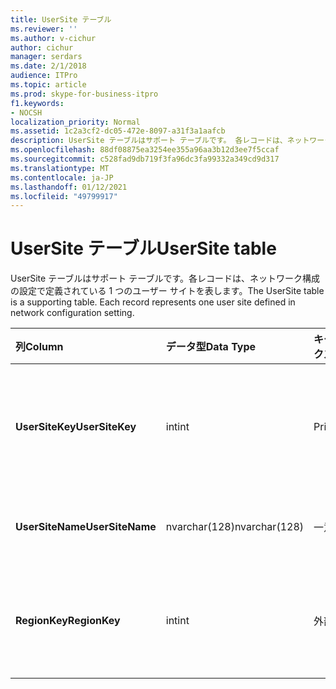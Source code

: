 ```yaml
---
title: UserSite テーブル
ms.reviewer: ''
ms.author: v-cichur
author: cichur
manager: serdars
ms.date: 2/1/2018
audience: ITPro
ms.topic: article
ms.prod: skype-for-business-itpro
f1.keywords:
- NOCSH
localization_priority: Normal
ms.assetid: 1c2a3cf2-dc05-472e-8097-a31f3a1aafcb
description: UserSite テーブルはサポート テーブルです。 各レコードは、ネットワーク構成の設定で定義されている 1 つのユーザー サイトを表します。
ms.openlocfilehash: 88df08875ea3254ee355a96aa3b12d3ee7f5ccaf
ms.sourcegitcommit: c528fad9db719f3fa96dc3fa99332a349cd9d317
ms.translationtype: MT
ms.contentlocale: ja-JP
ms.lasthandoff: 01/12/2021
ms.locfileid: "49799917"
---
```

# <a name="usersite-table"></a><span data-ttu-id="e738b-104">UserSite テーブル</span><span class="sxs-lookup"><span data-stu-id="e738b-104">UserSite table</span></span>
 
<span data-ttu-id="e738b-p102">UserSite テーブルはサポート テーブルです。各レコードは、ネットワーク構成の設定で定義されている 1 つのユーザー サイトを表します。</span><span class="sxs-lookup"><span data-stu-id="e738b-p102">The UserSite table is a supporting table. Each record represents one user site defined in network configuration setting.</span></span>
  
|<span data-ttu-id="e738b-107">**列**</span><span class="sxs-lookup"><span data-stu-id="e738b-107">**Column**</span></span>|<span data-ttu-id="e738b-108">**データ型**</span><span class="sxs-lookup"><span data-stu-id="e738b-108">**Data Type**</span></span>|<span data-ttu-id="e738b-109">**キー/インデックス**</span><span class="sxs-lookup"><span data-stu-id="e738b-109">**Key/Index**</span></span>|<span data-ttu-id="e738b-110">**詳細**</span><span class="sxs-lookup"><span data-stu-id="e738b-110">**Details**</span></span>|
|:-----|:-----|:-----|:-----|
|<span data-ttu-id="e738b-111">**UserSiteKey**</span><span class="sxs-lookup"><span data-stu-id="e738b-111">**UserSiteKey**</span></span> <br/> |<span data-ttu-id="e738b-112">int</span><span class="sxs-lookup"><span data-stu-id="e738b-112">int</span></span>  <br/> |<span data-ttu-id="e738b-113">Primary</span><span class="sxs-lookup"><span data-stu-id="e738b-113">Primary</span></span>  <br/> |<span data-ttu-id="e738b-114">ユーザー サイトを示す一意の番号です。</span><span class="sxs-lookup"><span data-stu-id="e738b-114">Unique number identifying the user site.</span></span>  <br/> |
|<span data-ttu-id="e738b-115">**UserSiteName**</span><span class="sxs-lookup"><span data-stu-id="e738b-115">**UserSiteName**</span></span> <br/> |<span data-ttu-id="e738b-116">nvarchar(128)</span><span class="sxs-lookup"><span data-stu-id="e738b-116">nvarchar(128)</span></span>  <br/> |<span data-ttu-id="e738b-117">一意</span><span class="sxs-lookup"><span data-stu-id="e738b-117">Unique</span></span>  <br/> |<span data-ttu-id="e738b-118">ユーザー サイトの名前。</span><span class="sxs-lookup"><span data-stu-id="e738b-118">User site's name.</span></span>  <br/> |
|<span data-ttu-id="e738b-119">**RegionKey**</span><span class="sxs-lookup"><span data-stu-id="e738b-119">**RegionKey**</span></span> <br/> |<span data-ttu-id="e738b-120">int</span><span class="sxs-lookup"><span data-stu-id="e738b-120">int</span></span>  <br/> |<span data-ttu-id="e738b-121">外部</span><span class="sxs-lookup"><span data-stu-id="e738b-121">Foreign</span></span>  <br/> |<span data-ttu-id="e738b-122">Region テーブル [から参照されます](region.md)。</span><span class="sxs-lookup"><span data-stu-id="e738b-122">Referenced from [Region table](region.md).</span></span>  <br/> |
   

